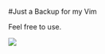 #Just a Backup for my Vim

Feel free to use.

![](https://firebasestorage.googleapis.com/v0/b/mygithub-5addb.appspot.com/o/Screenshot_20240219_005929.png?alt=media&token=b846f077-2b4b-4f00-9bba-25a3255f1140)
